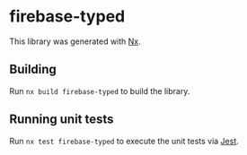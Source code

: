 # firebase-typed

This library was generated with [Nx](https://nx.dev).

## Building

Run `nx build firebase-typed` to build the library.

## Running unit tests

Run `nx test firebase-typed` to execute the unit tests via [Jest](https://jestjs.io).
